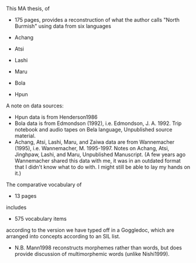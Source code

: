 This MA thesis, of 
* 175 pages, 
provides a reconstruction of what the author calls "North Burmish" using data from six languages

* Achang
* Atsi
* Lashi
* Maru
* Bola
* Hpun 

A note on data sources:
* Hpun data is from Henderson1986
* Bola data is from Edmondson (1992), i.e. Edmondson, J. A. 1992. Trip notebook and audio tapes on Bela language,
Unpublished source material.
* Achang, Atsi, Lashi, Maru, and Zaiwa data are from Wannemacher (1995), i.e. Wannemacher, M. 1995-1997. Notes on Achang, Atsi, Jinghpaw, Lashi, and Maru,
Unpublished Manuscript. (A few years ago Wannemacher shared this data with me, it was in an outdated format that I didn't know what to do with. I might still be able to lay my hands on it.)

The comparative vocabulary of 
* 13 pages

includes
* 575 vocabulary items

according to the version we have typed off in a Goggledoc, which are arranged into concepts according to an SIL list. 

* N.B. Mann1998 reconstructs morphemes rather than words, but does provide discussion of multimorphemic words (unlike Nishi1999). 
